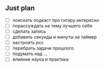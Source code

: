 ## Just plan
- [ ] поискать подкаст про гитару интересно
- [ ] порассуждать на тему лучшего себя
- [ ] сделать запись
- [ ] добавить секунды и минуты на таймер
- [ ] настроить рсс
- [ ] перебрать задачи прошлого
- [ ] подумать над ...
- [ ] влияние наука и практика
